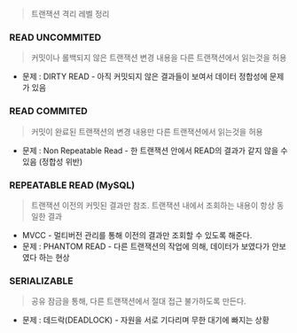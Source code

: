 > 트랜잭션 격리 레벨 정리

### READ UNCOMMITED
> 커밋이나 롤백되지 않은 트랜잭션 변경 내용을 다른 트랜잭션에서 읽는것을 허용
- 문제 : DIRTY READ - 아직 커밋되지 않은 결과들이 보여서 데이터 정합성에 문제가 있음
### READ COMMITED
> 커밋이 완료된 트랜잭션의 변경 내용만 다른 트랜잭션에서 읽는것을 허용
- 문제 : Non Repeatable Read - 한 트랜잭션 안에서 READ의 결과가 같지 않을 수 있음 (정합성 위반)
### REPEATABLE READ (MySQL)
> 트랜잭션 이전의 커밋된 결과만 참조. 트랜잭션 내에서 조회하는 내용이 항상 동일한 결과
- MVCC - 멀티버전 관리를 통해 이전의 결과만 조회할 수 있도록 해준다.
- 문제 : PHANTOM READ - 다른 트랜잭션의 작업에 의해, 데이터가 보였다가 안보였다 하는 현상
### SERIALIZABLE 
> 공유 잠금을 통해, 다른 트랜잭션에서 절대 접근 불가하도록 만든다.
- 문제 : 데드락(DEADLOCK) - 자원을 서로 기다리며 무한 대기에 빠지는 상황